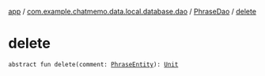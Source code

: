 [app](../../index.md) / [com.example.chatmemo.data.local.database.dao](../index.md) / [PhraseDao](index.md) / [delete](./delete.md)

# delete

`abstract fun delete(comment: `[`PhraseEntity`](../../com.example.chatmemo.data.database.entity/-phrase-entity/index.md)`): `[`Unit`](https://kotlinlang.org/api/latest/jvm/stdlib/kotlin/-unit/index.html)